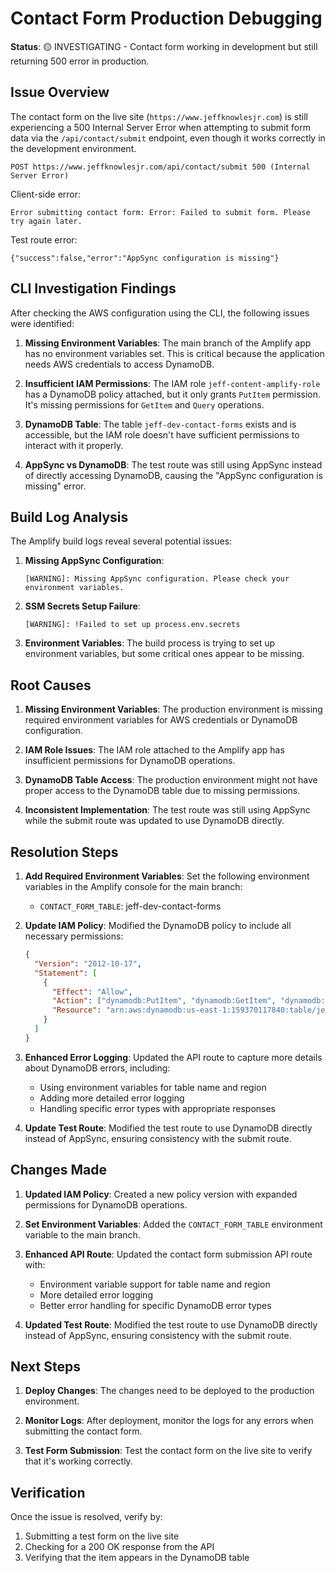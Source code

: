 # Contact Form Production Debugging

**Status**: 🟡 INVESTIGATING - Contact form working in development but still returning 500 error in production.

## Issue Overview

The contact form on the live site (`https://www.jeffknowlesjr.com`) is still experiencing a 500 Internal Server Error when attempting to submit form data via the `/api/contact/submit` endpoint, even though it works correctly in the development environment.

```
POST https://www.jeffknowlesjr.com/api/contact/submit 500 (Internal Server Error)
```

Client-side error:

```
Error submitting contact form: Error: Failed to submit form. Please try again later.
```

Test route error:

```
{"success":false,"error":"AppSync configuration is missing"}
```

## CLI Investigation Findings

After checking the AWS configuration using the CLI, the following issues were identified:

1. **Missing Environment Variables**: The main branch of the Amplify app has no environment variables set. This is critical because the application needs AWS credentials to access DynamoDB.

2. **Insufficient IAM Permissions**: The IAM role `jeff-content-amplify-role` has a DynamoDB policy attached, but it only grants `PutItem` permission. It's missing permissions for `GetItem` and `Query` operations.

3. **DynamoDB Table**: The table `jeff-dev-contact-forms` exists and is accessible, but the IAM role doesn't have sufficient permissions to interact with it properly.

4. **AppSync vs DynamoDB**: The test route was still using AppSync instead of directly accessing DynamoDB, causing the "AppSync configuration is missing" error.

## Build Log Analysis

The Amplify build logs reveal several potential issues:

1. **Missing AppSync Configuration**:

   ```
   [WARNING]: Missing AppSync configuration. Please check your environment variables.
   ```

2. **SSM Secrets Setup Failure**:

   ```
   [WARNING]: !Failed to set up process.env.secrets
   ```

3. **Environment Variables**: The build process is trying to set up environment variables, but some critical ones appear to be missing.

## Root Causes

1. **Missing Environment Variables**: The production environment is missing required environment variables for AWS credentials or DynamoDB configuration.

2. **IAM Role Issues**: The IAM role attached to the Amplify app has insufficient permissions for DynamoDB operations.

3. **DynamoDB Table Access**: The production environment might not have proper access to the DynamoDB table due to missing permissions.

4. **Inconsistent Implementation**: The test route was still using AppSync while the submit route was updated to use DynamoDB directly.

## Resolution Steps

1. **Add Required Environment Variables**: Set the following environment variables in the Amplify console for the main branch:

   - `CONTACT_FORM_TABLE`: jeff-dev-contact-forms

2. **Update IAM Policy**: Modified the DynamoDB policy to include all necessary permissions:

   ```json
   {
     "Version": "2012-10-17",
     "Statement": [
       {
         "Effect": "Allow",
         "Action": ["dynamodb:PutItem", "dynamodb:GetItem", "dynamodb:Query"],
         "Resource": "arn:aws:dynamodb:us-east-1:159370117840:table/jeff-dev-contact-forms"
       }
     ]
   }
   ```

3. **Enhanced Error Logging**: Updated the API route to capture more details about DynamoDB errors, including:

   - Using environment variables for table name and region
   - Adding more detailed error logging
   - Handling specific error types with appropriate responses

4. **Update Test Route**: Modified the test route to use DynamoDB directly instead of AppSync, ensuring consistency with the submit route.

## Changes Made

1. **Updated IAM Policy**: Created a new policy version with expanded permissions for DynamoDB operations.

2. **Set Environment Variables**: Added the `CONTACT_FORM_TABLE` environment variable to the main branch.

3. **Enhanced API Route**: Updated the contact form submission API route with:

   - Environment variable support for table name and region
   - More detailed error logging
   - Better error handling for specific DynamoDB error types

4. **Updated Test Route**: Modified the test route to use DynamoDB directly instead of AppSync, ensuring consistency with the submit route.

## Next Steps

1. **Deploy Changes**: The changes need to be deployed to the production environment.

2. **Monitor Logs**: After deployment, monitor the logs for any errors when submitting the contact form.

3. **Test Form Submission**: Test the contact form on the live site to verify that it's working correctly.

## Verification

Once the issue is resolved, verify by:

1. Submitting a test form on the live site
2. Checking for a 200 OK response from the API
3. Verifying that the item appears in the DynamoDB table
